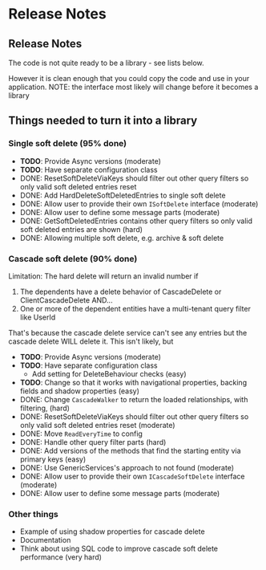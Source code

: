# Release Notes

## Release Notes

The code is not quite ready to be a library - see lists below.

However it is clean enough that you could copy the code and use in your application. NOTE: the interface most likely will change before it becomes a library

## Things needed to turn it into a library

### Single soft delete (95% done)

- **TODO**: Provide Async versions (moderate)
- **TODO**: Have separate configuration class
- DONE: ResetSoftDeleteViaKeys should filter out other query filters so only valid soft deleted entries reset
- DONE: Add HardDeleteSoftDeletedEntries to single soft delete
- DONE: Allow user to provide their own `ISoftDelete` interface (moderate)
- DONE: Allow user to define some message parts (moderate)
- DONE: GetSoftDeletedEntries contains other query filters so only valid soft deleted  entries are shown (hard)
- DONE: Allowing multiple soft delete, e.g. archive & soft delete

### Cascade soft delete (90% done)

Limitation: The hard delete will return an invalid number if
1. The dependents have a delete behavior of CascadeDelete or ClientCascadeDelete AND...
2. One or more of the dependent entities have a multi-tenant query filter like UserId 

That's because the cascade delete service can't see any entries but the cascade delete WILL delete it. This isn't likely, but  

- **TODO**: Provide Async versions (moderate)
- **TODO**: Have separate configuration class
   - Add setting for DeleteBehaviour checks (easy)
- **TODO**: Change so that it works with navigational properties, backing fields and shadow properties (easy)
- DONE: Change `CascadeWalker` to return the loaded relationships, with filtering,  (hard)
- DONE: ResetSoftDeleteViaKeys should filter out other query filters so only valid soft deleted entries reset (moderate)
- DONE: Move `ReadEveryTime` to config
- DONE: Handle other query filter parts (hard)
- DONE: Add versions of the methods that find the starting entity via primary keys (easy)
- DONE: Use GenericServices's approach to not found (moderate)
- DONE: Allow user to provide their own `ICascadeSoftDelete` interface (moderate)
- DONE: Allow user to define some message parts (moderate)


### Other things

* Example of using shadow properties for cascade delete
* Documentation
* Think about using SQL code to improve cascade soft delete performance (very hard)
